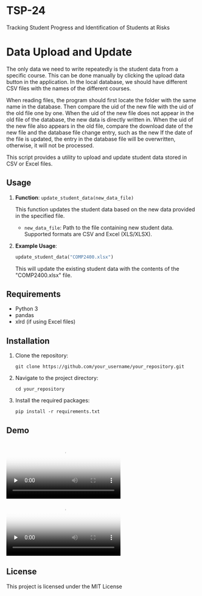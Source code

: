 # TSP-24
Tracking Student Progress and Identification of Students at Risks






# Data Upload and Update

The only data we need to write repeatedly is the student data from a specific course.
This can be done manually by clicking the upload data button in the application.
In the local database, we should have different CSV files with the names of the
different courses.

When reading files, the program should first locate the folder with the same name
in the database. Then compare the uid of the new file with the uid of the old file
one by one. When the uid of the new file does not appear in the old file of the
database, the new data is directly written in. When the uid of the new file also
appears in the old file, compare the download date of the new file and the database
file change entry, such as the new If the date of the file is updated, the entry in the
database file will be overwritten, otherwise, it will not be processed.

This script provides a utility to upload and update student data stored in CSV or Excel files.

## Usage

1. **Function**: `update_student_data(new_data_file)`

   This function updates the student data based on the new data provided in the specified file.
   
   - `new_data_file`: Path to the file containing new student data. Supported formats are CSV and Excel (XLS/XLSX).

2. **Example Usage**:

   ```python
   update_student_data("COMP2400.xlsx")
   ```

   This will update the existing student data with the contents of the "COMP2400.xlsx" file.

## Requirements

- Python 3
- pandas
- xlrd (if using Excel files)

## Installation

1. Clone the repository:

   ```
   git clone https://github.com/your_username/your_repository.git
   ```

2. Navigate to the project directory:

   ```
   cd your_repository
   ```

3. Install the required packages:

   ```
   pip install -r requirements.txt
   ```
## Demo
<video id="video" controls="" preload="none" poster="封面">
      <source id="mp4" src="demo/writefirsttime.mp4" type="video/mp4">
</video>

<video id="video" controls="" preload="none" poster="封面">
      <source id="mp4" src="demo/update.mp4" type="video/mp4">
</video>

## License

This project is licensed under the MIT License 
